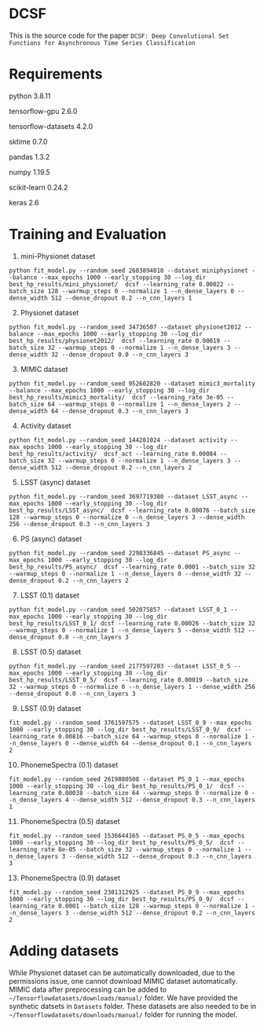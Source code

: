 # DCSF
This is the source code for the paper ``DCSF: Deep Convolutional Set Functions for Asynchronous Time Series Classification``

# Requirements
python                    3.8.11

tensorflow-gpu            2.6.0

tensorflow-datasets       4.2.0

sktime                    0.7.0

pandas                    1.3.2

numpy                     1.19.5

scikit-learn              0.24.2

keras		              2.6


# Training and Evaluation
1. mini-Physionet dataset

```
python fit_model.py --random_seed 2683894010 --dataset miniphysionet --balance --max_epochs 1000 --early_stopping 30 --log_dir best_hp_results/mini_physionet/  dcsf --learning_rate 0.00022 --batch_size 128 --warmup_steps 0 --normalize 1 --n_dense_layers 0 --dense_width 512 --dense_dropout 0.2 --n_cnn_layers 1
```

2. Physionet dataset

```
python fit_model.py --random_seed 34736507 --dataset physionet2012 --balance --max_epochs 1000 --early_stopping 30 --log_dir best_hp_results/physionet2012/  dcsf --learning_rate 0.00019 --batch_size 32 --warmup_steps 0 --normalize 1 --n_dense_layers 3 --dense_width 32 --dense_dropout 0.0 --n_cnn_layers 3 
```

3. MIMIC dataset

```
python fit_model.py --random_seed 952602820 --dataset mimic3_mortality --balance --max_epochs 1000 --early_stopping 30 --log_dir best_hp_results/mimic3_mortality/  dcsf --learning_rate 3e-05 --batch_size 64 --warmup_steps 0 --normalize 1 --n_dense_layers 2 --dense_width 64 --dense_dropout 0.3 --n_cnn_layers 3
```

4. Activity dataset

```
python fit_model.py --random_seed 144281024 --dataset activity --max_epochs 1000 --early_stopping 30 --log_dir best_hp_results/activity/  dcsf_act --learning_rate 0.00084 --batch_size 32 --warmup_steps 0 --normalize 1 --n_dense_layers 3 --dense_width 512 --dense_dropout 0.2 --n_cnn_layers 2
```

5. LSST (async) dataset

```
python fit_model.py --random_seed 3697719380 --dataset LSST_async --max_epochs 1000 --early_stopping 30 --log_dir best_hp_results/LSST_async/  dcsf --learning_rate 0.00076 --batch_size 128 --warmup_steps 0 --normalize 0 --n_dense_layers 3 --dense_width 256 --dense_dropout 0.3 --n_cnn_layers 3
```

6. PS (async) dataset

```
python fit_model.py --random_seed 2298336845 --dataset PS_async --max_epochs 1000 --early_stopping 30 --log_dir best_hp_results/PS_async/  dcsf --learning_rate 0.0001 --batch_size 32 --warmup_steps 0 --normalize 1 --n_dense_layers 0 --dense_width 32 --dense_dropout 0.2 --n_cnn_layers 2 
```

7. LSST (0.1) dataset

```
python fit_model.py --random_seed 502075857 --dataset LSST_0_1 --max_epochs 1000 --early_stopping 30 --log_dir best_hp_results/LSST_0_1/ dcsf --learning_rate 0.00026 --batch_size 32 --warmup_steps 0 --normalize 1 --n_dense_layers 5 --dense_width 512 --dense_dropout 0.0 --n_cnn_layers 3 
```
8. LSST (0.5) dataset

```
python fit_model.py --random_seed 2177597203 --dataset LSST_0_5 --max_epochs 1000 --early_stopping 30 --log_dir best_hp_results/LSST_0_5/  dcsf --learning_rate 0.00019 --batch_size 32 --warmup_steps 0 --normalize 0 --n_dense_layers 1 --dense_width 256 --dense_dropout 0.0 --n_cnn_layers 3 

```

9. LSST (0.9) dataset

```
fit_model.py --random_seed 3761597575 --dataset LSST_0_9 --max_epochs 1000 --early_stopping 30 --log_dir best_hp_results/LSST_0_9/  dcsf --learning_rate 0.00816 --batch_size 64 --warmup_steps 0 --normalize 1 --n_dense_layers 0 --dense_width 64 --dense_dropout 0.1 --n_cnn_layers 2 
```

10. PhonemeSpectra (0.1) dataset

```
fit_model.py --random_seed 2619880508 --dataset PS_0_1 --max_epochs 1000 --early_stopping 30 --log_dir best_hp_results/PS_0_1/  dcsf --learning_rate 0.00038 --batch_size 64 --warmup_steps 0 --normalize 0 --n_dense_layers 4 --dense_width 512 --dense_dropout 0.3 --n_cnn_layers 1
```

11. PhonemeSpectra (0.5) dataset

```
fit_model.py --random_seed 1536644165 --dataset PS_0_5 --max_epochs 1000 --early_stopping 30 --log_dir best_hp_results/PS_0_5/  dcsf --learning_rate 8e-05 --batch_size 32 --warmup_steps 0 --normalize 1 --n_dense_layers 3 --dense_width 512 --dense_dropout 0.3 --n_cnn_layers 3 
```

13. PhonemeSpectra (0.9) dataset

```
fit_model.py --random_seed 2301312925 --dataset PS_0_9 --max_epochs 1000 --early_stopping 30 --log_dir best_hp_results/PS_0_9/  dcsf --learning_rate 0.0001 --batch_size 128 --warmup_steps 0 --normalize 1 --n_dense_layers 3 --dense_width 512 --dense_dropout 0.2 --n_cnn_layers 2 
```

# Adding datasets

While Physionet dataset can be automatically downloaded, due to the permissions issue, one cannot download MIMIC dataset automatically. MIMIC data after preprocessing can be added to ``~/Tensorflowdatasets/downloads/manual/`` folder. We have provided the synthetic datsets in ``Datasets`` folder. These datasets are also needed to be in ``~/Tensorflowdatasets/downloads/manual/`` folder for running the model.
